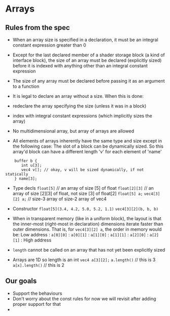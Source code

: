 # Arrays

## Rules from the spec

- When an array size is specified in a declaration, it must be an integral constant
  expression greater than 0

- Except for the last declared member of a shader storage block (a kind of interface block),
  the size of an array must be declared (explicitly sized) before it is indexed with
  anything other than an integral constant expression

- The size of any array must be declared before passing it as an argument to a function

- It is legal to declare an array without a size. When this is done:
 - redeclare the array specifying the size (unless it was in a block)
 - index with integral constant expressions (which implicitly sizes the array)

- No multidimensional array, but array of arrays are allowed

- All elements of arrays inherently have the same type and size except in the following case:
  The slot of a block can be dynamically sized. So this array'd block can have a different length
  'v' for each element of 'name'
```
    buffer b {
       int u[3];
       vec4 v[]; // okay, v will be sized dynamically, if not statically
    } name[3];
```

- Type decls
  `float[5]` // an array of size [5] of float
  `float[2][3]` // an array of size [2][3] of float, not size [3] of float[2]
  `float[5] a;`
  `vec4[3][2] a;` // size-3 array of size-2 array of vec4

- Constructor
  `float[5](3.4, 4.2, 5.0, 5.2, 1.1)`
  `vec4[3][2](b, b, b)`

- When in transparent memory (like in a uniform block), the layout is that the inner-most
  (right-most in declaration) dimensions iterate faster than outer dimensions. That is, for
  `vec4[3][2] a`, the order in memory would be:
  Low address : `a[0][0]` : `a[0][1]` : `a[1][0]` : `a[1][1]` : `a[2][0]` : `a[2][1]` : High address

- `length` cannot be called on an array that has not yet been explicitly sized

- Arrays are 1D so length is an int
  `vec4 a[3][2];`
  `a.length()` // this is 3
  `a[x].length()` // this is 2

## Our goals

- Support the behaviours
- Don't worry about the const rules for now we will revisit after adding proper support for that
-
